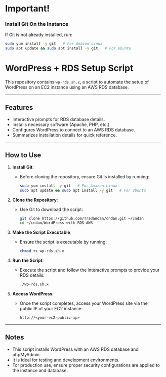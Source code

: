 # **Important!**
### **Install Git On the Instance**
If Git is not already installed, run:
```bash
sudo yum install -y git   # For Amazon Linux
sudo apt update && sudo apt install -y git   # For Ubuntu
```

# WordPress + RDS Setup Script

This repository contains `wp-rds.sh.x`, a script to automate the setup of WordPress on an EC2 instance using an AWS RDS database.

---

## Features
- Interactive prompts for RDS database details.
- Installs necessary software (Apache, PHP, etc.).
- Configures WordPress to connect to an AWS RDS database.
- Summarizes installation details for quick reference.

---

## How to Use
1. **Install Git**:
   - Before cloning the repository, ensure Git is installed by running:
     ```bash
     sudo yum install -y git   # For Amazon Linux
     sudo apt update && sudo apt install -y git   # For Ubuntu
     ```

2. **Clone the Repository**:
   - Use Git to download the script:
     ```bash
     git clone https://github.com/Tradandan/cndan.git ~/cndan
     cd ~/cndan/WordPress-with-RDS-AWS
     ```

3. **Make the Script Executable**:
   - Ensure the script is executable by running:
     ```bash
     chmod +x wp-rds.sh.x
     ```

4. **Run the Script**:
   - Execute the script and follow the interactive prompts to provide your RDS details:
     ```bash
     ./wp-rds.sh.x
     ```

5. **Access WordPress**:
   - Once the script completes, access your WordPress site via the public IP of your EC2 instance:
     ```plaintext
     http://<your-ec2-public-ip>
     ```

---

## Notes
- This script installs WordPress with an AWS RDS database and phpMyAdmin.
- It is ideal for testing and development environments.
- For production use, ensure proper security configurations are applied to the instance and database.
